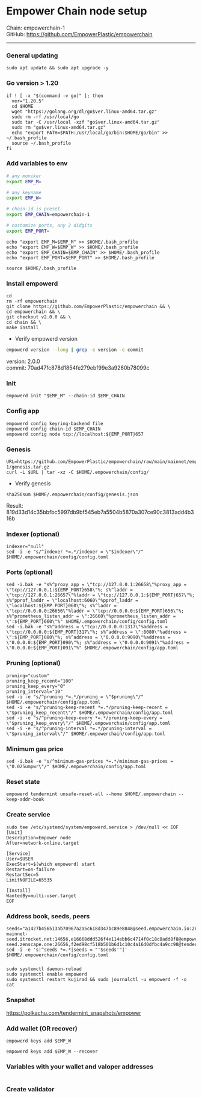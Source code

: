 # Empower Chain node setup
Chain: empowerchain-1    
GitHub: https://github.com/EmpowerPlastic/empowerchain
____

### General updating
```
sudo apt update && sudo apt upgrade -y
```

### Go version > 1.20
```
if ! [ -x "$(command -v go)" ]; then
  ver="1.20.5"
  cd $HOME
  wget "https://golang.org/dl/go$ver.linux-amd64.tar.gz"
  sudo rm -rf /usr/local/go
  sudo tar -C /usr/local -xzf "go$ver.linux-amd64.tar.gz"
  sudo rm "go$ver.linux-amd64.tar.gz"
  echo "export PATH=$PATH:/usr/local/go/bin:$HOME/go/bin" >> ~/.bash_profile
  source ~/.bash_profile
fi
```

### Add variables to env
```bash
# any moniker
export EMP_M=

# any keyname
export EMP_W=

# chain-id is preset
export EMP_CHAIN=empowerchain-1

# customize ports, any 2 didgits
export EMP_PORT=
```
```
echo "export EMP_M=$EMP_M" >> $HOME/.bash_profile
echo "export EMP_W=$EMP_W" >> $HOME/.bash_profile
echo "export EMP_CHAIN=$EMP_CHAIN" >> $HOME/.bash_profile
echo "export EMP_PORT=$EMP_PORT" >> $HOME/.bash_profile
```
```
source $HOME/.bash_profile
```

### Install empowerd
```
cd
rm -rf empowerchain
git clone https://github.com/EmpowerPlastic/empowerchain && \
cd empowerchain && \
git checkout v2.0.0 && \
cd chain && \
make install
```

- Verify empowerd version
```bash
empowerd version --long | grep -e version -e commit
```
version: 2.0.0    
commit: 70ad47fc878d1854fe279ebf99e3a9260b78099c

### Init
```
empowerd init "$EMP_M" --chain-id $EMP_CHAIN
```

### Config app
```
empowerd config keyring-backend file
empowerd config chain-id $EMP_CHAIN
empowerd config node tcp://localhost:${EMP_PORT}657
```

### Genesis
```
URL=https://github.com/EmpowerPlastic/empowerchain/raw/main/mainnet/empowerchain-1/genesis.tar.gz
curl -L $URL | tar -xz -C $HOME/.empowerchain/config/
```
- Verify genesis
```
sha256sum $HOME/.empowerchain/config/genesis.json
```
Result: 819d33d14c35bbfbc5997db9bf545eb7a5504b5870a307ce90c3813add4b316b

### Indexer (optional)
```
indexer="null"
sed -i -e "s/^indexer *=.*/indexer = \"$indexer\"/" $HOME/.empowerchain/config/config.toml
```

### Ports (optional)
```
sed -i.bak -e "s%^proxy_app = \"tcp://127.0.0.1:26658\"%proxy_app = \"tcp://127.0.0.1:${EMP_PORT}658\"%; s%^laddr = \"tcp://127.0.0.1:26657\"%laddr = \"tcp://127.0.0.1:${EMP_PORT}657\"%; s%^pprof_laddr = \"localhost:6060\"%pprof_laddr = \"localhost:${EMP_PORT}060\"%; s%^laddr = \"tcp://0.0.0.0:26656\"%laddr = \"tcp://0.0.0.0:${EMP_PORT}656\"%; s%^prometheus_listen_addr = \":26660\"%prometheus_listen_addr = \":${EMP_PORT}660\"%" $HOME/.empowerchain/config/config.toml
sed -i.bak -e "s%^address = \"tcp://0.0.0.0:1317\"%address = \"tcp://0.0.0.0:${EMP_PORT}317\"%; s%^address = \":8080\"%address = \":${EMP_PORT}080\"%; s%^address = \"0.0.0.0:9090\"%address = \"0.0.0.0:${EMP_PORT}090\"%; s%^address = \"0.0.0.0:9091\"%address = \"0.0.0.0:${EMP_PORT}091\"%" $HOME/.empowerchain/config/app.toml
```

### Pruning (optional)
```
pruning="custom"
pruning_keep_recent="100"
pruning_keep_every="0"
pruning_interval="10"
sed -i -e "s/^pruning *=.*/pruning = \"$pruning\"/" $HOME/.empowerchain/config/app.toml
sed -i -e "s/^pruning-keep-recent *=.*/pruning-keep-recent = \"$pruning_keep_recent\"/" $HOME/.empowerchain/config/app.toml
sed -i -e "s/^pruning-keep-every *=.*/pruning-keep-every = \"$pruning_keep_every\"/" $HOME/.empowerchain/config/app.toml
sed -i -e "s/^pruning-interval *=.*/pruning-interval = \"$pruning_interval\"/" $HOME/.empowerchain/config/app.toml
```

### Minimum gas price
```
sed -i.bak -e "s/^minimum-gas-prices *=.*/minimum-gas-prices = \"0.025umpwr\"/" $HOME/.empowerchain/config/app.toml
```

### Reset state
```
empowerd tendermint unsafe-reset-all --home $HOME/.empowerchain --keep-addr-book
```

### Create service
```
sudo tee /etc/systemd/system/empowerd.service > /dev/null << EOF
[Unit]
Description=Empower node
After=network-online.target

[Service]
User=$USER
ExecStart=$(which empowerd) start
Restart=on-failure
RestartSec=5
LimitNOFILE=65535

[Install]
WantedBy=multi-user.target
EOF
```

### Address book, seeds, peers
```
seeds="a1427b456513ab70967a2a5c618d347bc89e8848@seed.empowerchain.io:26656,6740fa259552a628266a85de8c2a3dee7702b8f9@empower-mainnet-seed.itrocket.net:14656,e16668ddd526f4e114ebb6c4714f0c18c0add8f8@empower-seed.zenscape.one:26656,f2ed98cf518b501b6d1c10c4a16d0dfbc4a9cc98@tenderseed.ccvalidators.com:27001"
sed -i -e 's|^seeds *=.*|seeds = "'$seeds'"|' $HOME/.empowerchain/config/config.toml
```

###
```
sudo systemctl daemon-reload
sudo systemctl enable empowerd
sudo systemctl restart kujirad && sudo journalctl -u empowerd -f -o cat
```

### Snapshot
https://polkachu.com/tendermint_snapshots/empower


### Add wallet (OR recover) 
```
empowerd keys add $EMP_W
```
```
empowerd keys add $EMP_W --recover
```

### Variables with your wallet and valoper addresses
```

```

### Create validator
```

```

###
```

```

###
```

```

###
```

```
